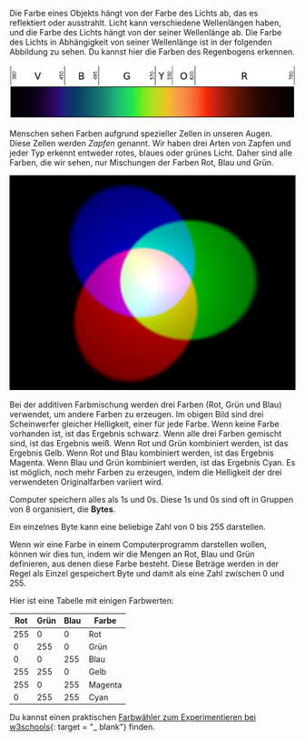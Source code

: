 Die Farbe eines Objekts hängt von der Farbe des Lichts ab, das es reflektiert oder ausstrahlt. Licht kann verschiedene Wellenlängen haben, und die Farbe des Lichts hängt von der seiner Wellenlänge ab. Die Farbe des Lichts in Abhängigkeit von seiner Wellenlänge ist in der folgenden Abbildung zu sehen. Du kannst hier die Farben des Regenbogens erkennen.

![Sichtbares Spektrum](images/linear-visible-spectrum.png)

Menschen sehen Farben aufgrund spezieller Zellen in unseren Augen. Diese Zellen werden *Zapfen* genannt. Wir haben drei Arten von Zapfen und jeder Typ erkennt entweder rotes, blaues oder grünes Licht. Daher sind alle Farben, die wir sehen, nur Mischungen der Farben Rot, Blau und Grün.

![Additive Farbmischung](images/additive-colour-mixing.png)

Bei der additiven Farbmischung werden drei Farben (Rot, Grün und Blau) verwendet, um andere Farben zu erzeugen. Im obigen Bild sind drei Scheinwerfer gleicher Helligkeit, einer für jede Farbe. Wenn keine Farbe vorhanden ist, ist das Ergebnis schwarz. Wenn alle drei Farben gemischt sind, ist das Ergebnis weiß. Wenn Rot und Grün kombiniert werden, ist das Ergebnis Gelb. Wenn Rot und Blau kombiniert werden, ist das Ergebnis Magenta. Wenn Blau und Grün kombiniert werden, ist das Ergebnis Cyan. Es ist möglich, noch mehr Farben zu erzeugen, indem die Helligkeit der drei verwendeten Originalfarben variiert wird.

Computer speichern alles als 1s und 0s. Diese 1s und 0s sind oft in Gruppen von 8 organisiert, die **Bytes**.

Ein einzelnes Byte kann eine beliebige Zahl von 0 bis 255 darstellen.

Wenn wir eine Farbe in einem Computerprogramm darstellen wollen, können wir dies tun, indem wir die Mengen an Rot, Blau und Grün definieren, aus denen diese Farbe besteht. Diese Beträge werden in der Regel als Einzel gespeichert Byte und damit als eine Zahl zwischen 0 und 255.

Hier ist eine Tabelle mit einigen Farbwerten:

| Rot | Grün | Blau | Farbe   |
| --- | ---- | ---- | ------- |
| 255 | 0    | 0    | Rot     |
| 0   | 255  | 0    | Grün    |
| 0   | 0    | 255  | Blau    |
| 255 | 255  | 0    | Gelb    |
| 255 | 0    | 255  | Magenta |
| 0   | 255  | 255  | Cyan    |

Du kannst einen praktischen [Farbwähler zum Experimentieren bei w3schools](https://www.w3schools.com/colors/colors_rgb.asp){: target = "_ blank"} finden.